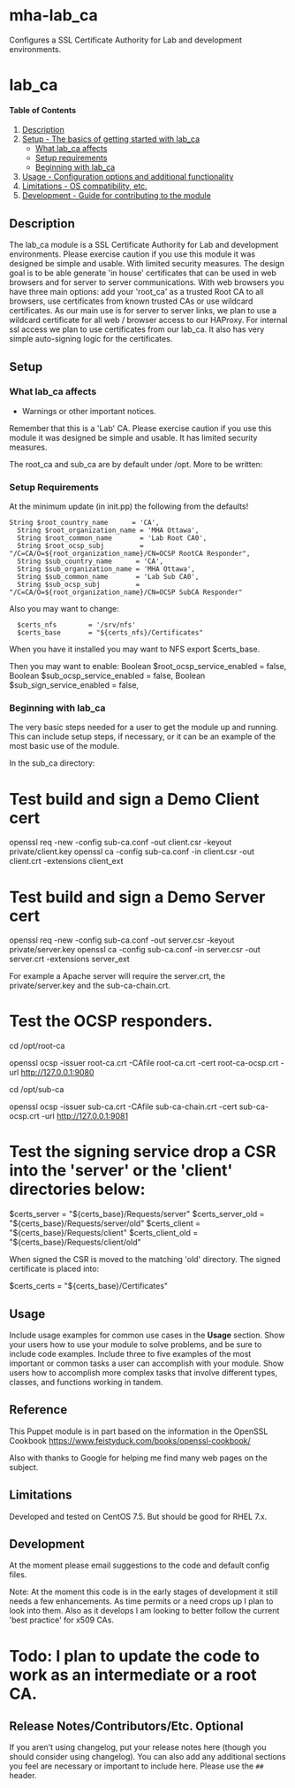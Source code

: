 # mha-lab_ca
Configures a SSL Certificate Authority for Lab and development environments. 

# lab_ca

#### Table of Contents

1. [Description](#description)
2. [Setup - The basics of getting started with lab_ca](#setup)
    * [What lab_ca affects](#what-lab_ca-affects)
    * [Setup requirements](#setup-requirements)
    * [Beginning with lab_ca](#beginning-with-lab_ca)
3. [Usage - Configuration options and additional functionality](#usage)
4. [Limitations - OS compatibility, etc.](#limitations)
5. [Development - Guide for contributing to the module](#development)

## Description

The lab_ca module is a SSL Certificate Authority for Lab and development environments.
Please exercise caution if you use this module it was designed be simple and usable. With limited security measures. 
The design goal is to be able generate 'in house' certificates that can be used in web browsers and for server to server communications.
With web browsers you have three main options: add your 'root_ca' as a trusted Root CA to all browsers, use certificates from known trusted CAs or use wildcard certificates.
As our main use is for server to server links, we plan to use a wildcard certificate for all web / browser access to our HAProxy. For internal ssl access we plan to use certificates from our lab_ca.
It also has very simple auto-signing logic for the certificates.


## Setup

### What lab_ca affects

* Warnings or other important notices.

Remember that this is a 'Lab' CA.
Please exercise caution if you use this module it was designed be simple and usable. It has limited security measures. 

The root_ca and sub_ca are by default under /opt.
More to be written:


### Setup Requirements


At the minimum update (in init.pp) the following from the defaults!
```
String $root_country_name      = 'CA',
  String $root_organization_name = 'MHA Ottawa',
  String $root_common_name       = 'Lab Root CA0',
  String $root_ocsp_subj         = "/C=CA/O=${root_organization_name}/CN=OCSP RootCA Responder",
  String $sub_country_name      = 'CA',
  String $sub_organization_name = 'MHA Ottawa',
  String $sub_common_name       = 'Lab Sub CA0',
  String $sub_ocsp_subj         = "/C=CA/O=${root_organization_name}/CN=OCSP SubCA Responder"
```

Also you may want to change:
```
  $certs_nfs        = '/srv/nfs'
  $certs_base       = "${certs_nfs}/Certificates"
```

When you have it installed you may want to NFS export $certs_base. 

Then you may want to enable:
  Boolean $root_ocsp_service_enabled = false,
  Boolean $sub_ocsp_service_enabled  = false,
  Boolean $sub_sign_service_enabled  = false,


### Beginning with lab_ca

The very basic steps needed for a user to get the module up and running. This can include setup steps, if necessary, or it can be an example of the most basic use of the module.

In the sub_ca directory:

# Test build and sign a Demo Client cert
openssl req -new -config sub-ca.conf -out client.csr -keyout private/client.key
openssl ca -config sub-ca.conf -in client.csr -out client.crt -extensions client_ext

# Test build and sign a Demo Server cert
openssl req -new -config sub-ca.conf -out server.csr -keyout private/server.key
openssl ca -config sub-ca.conf -in server.csr -out server.crt -extensions server_ext

For example a Apache server will require the server.crt, the private/server.key and the sub-ca-chain.crt.


# Test the OCSP responders.
cd /opt/root-ca

openssl ocsp -issuer root-ca.crt -CAfile root-ca.crt -cert root-ca-ocsp.crt -url http://127.0.0.1:9080

cd /opt/sub-ca

openssl ocsp -issuer sub-ca.crt -CAfile sub-ca-chain.crt -cert sub-ca-ocsp.crt -url http://127.0.0.1:9081

# Test the signing service drop a CSR into the 'server' or the 'client' directories below:

$certs_server     = "${certs_base}/Requests/server"
$certs_server_old = "${certs_base}/Requests/server/old"
$certs_client     = "${certs_base}/Requests/client"
$certs_client_old = "${certs_base}/Requests/client/old"

When signed the CSR is moved to the matching 'old' directory.
The signed certificate is placed into:

$certs_certs      = "${certs_base}/Certificates"


## Usage

Include usage examples for common use cases in the **Usage** section. Show your users how to use your module to solve problems, and be sure to include code examples. Include three to five examples of the most important or common tasks a user can accomplish with your module. Show users how to accomplish more complex tasks that involve different types, classes, and functions working in tandem.

## Reference

This Puppet module is in part based on the information in the OpenSSL Cookbook https://www.feistyduck.com/books/openssl-cookbook/

Also with thanks to Google for helping me find many web pages on the subject.


## Limitations

Developed and tested on CentOS 7.5. But should be good for RHEL 7.x.

## Development

At the moment please email suggestions to the code and default config files.

Note: At the moment this code is in the early stages of development it still needs a few enhancements. As time permits or a need crops up I plan to look into them.
Also as it develops I am looking to better follow the current 'best practice' for x509 CAs.


# Todo: I plan to update the code to work as an intermediate or a root CA.

## Release Notes/Contributors/Etc. **Optional**

If you aren't using changelog, put your release notes here (though you should consider using changelog). You can also add any additional sections you feel are necessary or important to include here. Please use the `## ` header.

